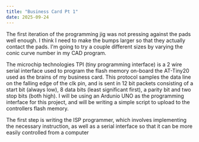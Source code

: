 ```yaml
---
title: "Business Card Pt 1"
date: 2025-09-24
---
```


The first iteration of the programming jig was not pressing against the pads well enough. I think I need to make the bumps larger so that they actually contact the pads. I'm going to try a couple different sizes by varying the conic curve number in my CAD program. 

The microchip technologies TPI (tiny programming interface) is a 2 wire serial interface used to program the flash memory on-board the AT-Tiny20 used as the brains of my business card. 
This protocol samples the data line on the falling edge of the clk pin, and is sent in 12 bit packets consisting of a start bit (always low), 8 data bits (least significant first), a parity bit and two stop bits (both high). 
I will be using an Ardunio UNO as the programming interface for this project, and will be writing a simple script to upload to the controllers flash memory. 

The first step is writing the ISP programmer, which involves implementing the necessary instruction, as well as a serial interface so that it can be more easily controlled from a computer
